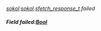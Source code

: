 _[sokol](../../modules/sokol/sokol-module.md):[sokol](../../modules/sokol/sokol-module.md).[sfetch\_response\_t](../../modules/sokol/sokol-sfetch_response_t.md).failed_
##### Field failed:[Bool](../../modules/wonkey/wonkey-types-bool.md)
